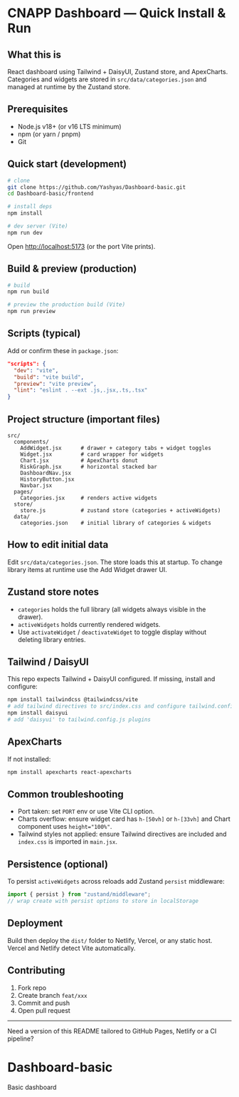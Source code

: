 # CNAPP Dashboard — Quick Install & Run

## What this is

React dashboard using Tailwind + DaisyUI, Zustand store, and ApexCharts.
Categories and widgets are stored in `src/data/categories.json` and managed at runtime by the Zustand store.

## Prerequisites

* Node.js v18+ (or v16 LTS minimum)
* npm (or yarn / pnpm)
* Git

## Quick start (development)

```bash
# clone 
git clone https://github.com/Yashyas/Dashboard-basic.git
cd Dashboard-basic/frontend

# install deps
npm install

# dev server (Vite)
npm run dev
```

Open [http://localhost:5173](http://localhost:5173) (or the port Vite prints).

## Build & preview (production)

```bash
# build
npm run build

# preview the production build (Vite)
npm run preview
```

## Scripts (typical)

Add or confirm these in `package.json`:

```json
"scripts": {
  "dev": "vite",
  "build": "vite build",
  "preview": "vite preview",
  "lint": "eslint . --ext .js,.jsx,.ts,.tsx"
}
```

## Project structure (important files)

```
src/
  components/
    AddWidget.jsx      # drawer + category tabs + widget toggles
    Widget.jsx         # card wrapper for widgets
    Chart.jsx          # ApexCharts donut
    RiskGraph.jsx      # horizontal stacked bar
    DashboardNav.jsx
    HistoryButton.jsx
    Navbar.jsx
  pages/
    Categories.jsx     # renders active widgets
  store/
    store.js           # zustand store (categories + activeWidgets)
  data/
    categories.json    # initial library of categories & widgets
```

## How to edit initial data

Edit `src/data/categories.json`. The store loads this at startup.
To change library items at runtime use the Add Widget drawer UI.

## Zustand store notes

* `categories` holds the full library (all widgets always visible in the drawer).
* `activeWidgets` holds currently rendered widgets.
* Use `activateWidget` / `deactivateWidget` to toggle display without deleting library entries.

## Tailwind / DaisyUI

This repo expects Tailwind + DaisyUI configured. If missing, install and configure:

```bash
npm install tailwindcss @tailwindcss/vite
# add tailwind directives to src/index.css and configure tailwind.config.js
npm install daisyui
# add 'daisyui' to tailwind.config.js plugins
```

## ApexCharts

If not installed:

```bash
npm install apexcharts react-apexcharts
```

## Common troubleshooting

* Port taken: set `PORT` env or use Vite CLI option.
* Charts overflow: ensure widget card has `h-[50vh]` or `h-[33vh]` and Chart component uses `height="100%"`.
* Tailwind styles not applied: ensure Tailwind directives are included and `index.css` is imported in `main.jsx`.

## Persistence (optional)

To persist `activeWidgets` across reloads add Zustand `persist` middleware:

```js
import { persist } from "zustand/middleware";
// wrap create with persist options to store in localStorage
```

## Deployment

Build then deploy the `dist/` folder to Netlify, Vercel, or any static host. Vercel and Netlify detect Vite automatically.

## Contributing

1. Fork repo
2. Create branch `feat/xxx`
3. Commit and push
4. Open pull request


---

Need a version of this README tailored to GitHub Pages, Netlify or a CI pipeline?
# Dashboard-basic
Basic dashboard
